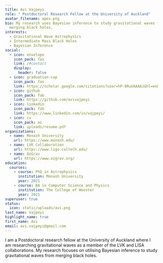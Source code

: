 ```yaml
---
title: Avi Vajpeyi
role: " Postdoctoral Research Fellow at the University of Auckland"
avatar_filename: apex.png
bio: My research uses Bayesian inference to study gravitational waves from
  merging black holes.
interests:
  - Gravitational Wave Astrophysics
  - Intermediate Mass Black Holes
  - Bayesian Inference
social:
  - icon: envelope
    icon_pack: fas
    link: /#contact
    display:
      header: false
  - icon: graduation-cap
    icon_pack: fas
    link: https://scholar.google.com/citations?user=hP-8RuUAAAAJ&hl=en&oi=ao
  - icon: github
    icon_pack: fab
    link: https://github.com/avivajpeyi
  - icon: linkedin
    icon_pack: fab
    link: https://www.linkedin.com/in/vajpeyi/
  - icon: cv
    icon_pack: ai
    link: uploads/resume.pdf
organizations:
  - name: Monash University
    url: https://www.monash.edu/
  - name: LVK Collaboration
    url: https://www.ligo.caltech.edu/
  - name: OzGrav
    url: https://www.ozgrav.org/
education:
  courses:
    - course: PhD in Astrophysics
      institution: Monash University
      year: 2021
    - course: BA in Computer Science and Physics
      institution: The College of Wooster
      year: 2021
superuser: true
status:
  icon: static/uploads/avi.png
last_name: Vajpeyi
highlight_name: true
first_name: Avi
email: avi.vajpeyi@gmail.com
---
```

I am a Postdoctoral research fellow at the University of Auckland where I am researching gravitational waves as a member of the LVK and LISA collaborations. My research focuses on utilising Bayesian inference to study gravitational waves from merging black holes.
